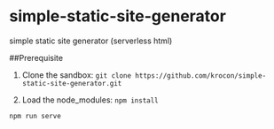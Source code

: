 # simple-static-site-generator
simple static site generator (serverless html)

##Prerequisite

1) Clone the sandbox:
`git clone https://github.com/krocon/simple-static-site-generator.git`

2) Load the node_modules:
`npm install`

`npm run serve`
